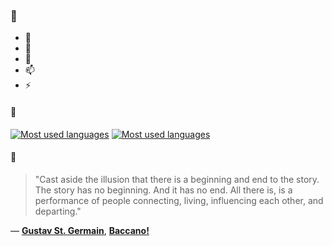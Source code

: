 ### 👋

- 🔭
- 🌱
- 💬
- 📫
- ⚡

#### 🧏

[![Most used languages](https://github-readme-stats-aynah.vercel.app/api/top-langs/?username=aynh&theme=solarized-dark&langs_count=6&layout=compact&hide_title=true)](https://github.com/anuraghazra/github-readme-stats#gh-dark-mode-only)
[![Most used languages](https://github-readme-stats-aynah.vercel.app/api/top-langs/?username=aynh&theme=solarized-light&langs_count=6&layout=compact&hide_title=true)](https://github.com/anuraghazra/github-readme-stats#gh-light-mode-only)

#### 💬

> "Cast aside the illusion that there is a beginning and end to the story. The story has no beginning. And it has no end. All there is, is a performance of people connecting, living, influencing each other, and departing."

&mdash; [**Gustav St. Germain**](https://myanimelist.net/character.php?q=Gustav%20St.%20Germain&cat=character), [**Baccano!**](https://myanimelist.net/search/all?q=Baccano!&cat=all)

